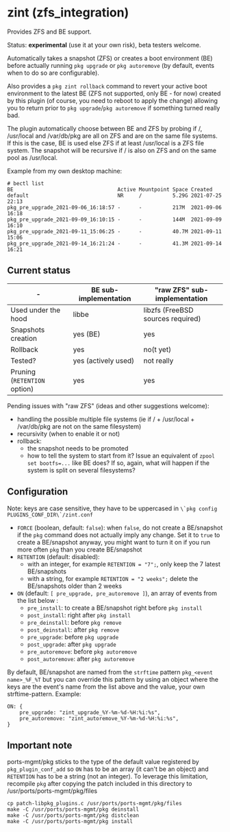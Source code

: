 # zint (zfs_integration)

Provides ZFS and BE support.

Status: **experimental** (use it at your own risk), beta testers welcome.

Automatically takes a snapshot (ZFS) or creates a boot environment (BE) before actually running `pkg upgrade` or `pkg autoremove` (by default, events when to do so are configurable).

Also provides a `pkg zint rollback` command to revert your active boot environment to the latest BE (ZFS not supported, only BE - for now) created by this plugin (of course, you need to reboot to apply the change) allowing you to return prior to `pkg upgrade`/`pkg autoremove` if something turned really bad.

The plugin automatically choose between BE and ZFS by probing if /, /usr/local and /var/db/pkg are all on ZFS and are on the same file systems. If this is the case, BE is used else ZFS if at least /usr/local is a ZFS file system. The snapshot will be recursive if / is also on ZFS and on the same pool as /usr/local.

Example from my own desktop machine:

```
# bectl list
BE                                  Active Mountpoint Space Created
default                             NR     /          5.29G 2021-07-25 22:13
pkg_pre_upgrade_2021-09-06_16:18:57 -      -          217M  2021-09-06 16:18
pkg_pre_upgrade_2021-09-09_16:10:15 -      -          144M  2021-09-09 16:10
pkg_pre_upgrade_2021-09-11_15:06:25 -      -          40.7M 2021-09-11 15:06
pkg_pre_upgrade_2021-09-14_16:21:24 -      -          41.3M 2021-09-14 16:21
```

## Current status

| - | BE sub-implementation | "raw ZFS" sub-implementation |
|---|-----------------------|------------------------------|
| Used under the hood | libbe | libzfs (FreeBSD sources required) |
| Snapshots creation | yes (BE) | yes |
| Rollback | yes | no(t yet) |
| Tested? | yes (actively used) | not really |
| Pruning (`RETENTION` option) | yes | yes |

Pending issues with "raw ZFS" (ideas and other suggestions welcome):

* handling the possible multiple file systems (ie if / + /usr/local + /var/db/pkg are not on the same filesystem)
* recursivity (when to enable it or not)
* rollback:
  + the snapshot needs to be promoted
  + how to tell the system to start from it? Issue an equivalent of `zpool set bootfs=...` like BE does? If so, again, what will happen if the system is split on several filesystems?

## Configuration

Note: keys are case sensitive, they have to be uppercased in ```\`pkg config PLUGINS_CONF_DIR\`/zint.conf```

* `FORCE` (boolean, default: `false`): when `false`, do not create a BE/snapshot if the `pkg` command does not actually imply any change. Set it to `true` to create a BE/snapshot anyway, you might want to turn it on if you run more often `pkg` than you create BE/snapshot
* `RETENTION` (default: disabled):
  * with an integer, for example `RETENTION = "7";`, only keep the 7 latest BE/snapshots
  * with a string, for example `RETENTION = "2 weeks";` delete the BE/snapshots older than 2 weeks
* `ON` (default: `[ pre_upgrade, pre_autoremove ]`), an array of events from the list below :
  + `pre_install`: to create a BE/snapshot right before `pkg install`
  + `post_install`: right after `pkg install`
  + `pre_deinstall`: before `pkg remove`
  + `post_deinstall`: after `pkg remove`
  + `pre_upgrade`: before `pkg upgrade`
  + `post_upgrade`: after `pkg upgrade`
  + `pre_autoremove`: before `pkg autoremove`
  + `post_autoremove`: after `pkg autoremove`

By default, BE/snapshot are named from the `strftime` pattern `pkg_<event name>_%F_%T` but you can override this pattern by using an object where the keys are the event's name from the list above and the value, your own strftime-pattern. Example:

```
ON: {
    pre_upgrade: "zint_upgrade_%Y-%m-%d-%H:%i:%s",
    pre_autoremove: "zint_autoremove_%Y-%m-%d-%H:%i:%s",
}
```

## Important note

ports-mgmt/pkg sticks to the type of the default value registered by `pkg_plugin_conf_add` so `ON` has to be an array (it can't be an object) and `RETENTION` has to be a string (not an integer). To leverage this limitation, recompile `pkg` after copying the patch included in this directory to /usr/ports/ports-mgmt/pkg/files

```
cp patch-libpkg_plugins.c /usr/ports/ports-mgmt/pkg/files
make -C /usr/ports/ports-mgmt/pkg deinstall
make -C /usr/ports/ports-mgmt/pkg distclean
make -C /usr/ports/ports-mgmt/pkg install
```
